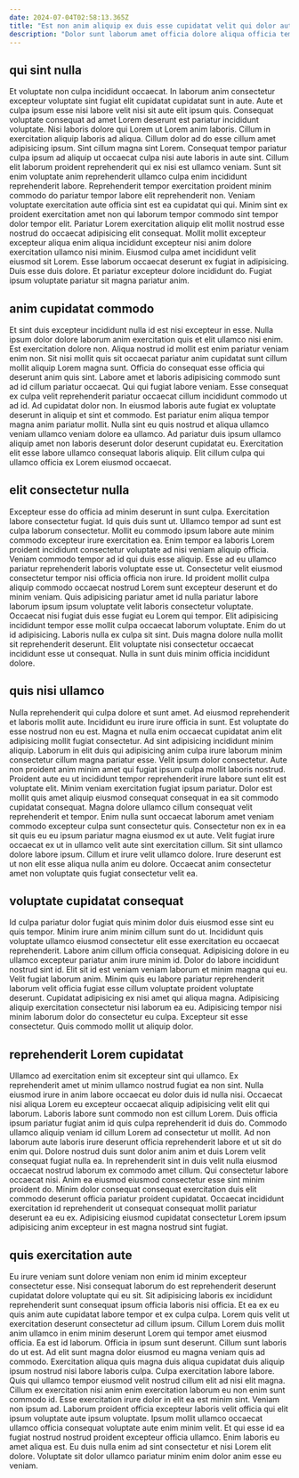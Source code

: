 ```yaml
---
date: 2024-07-04T02:58:13.365Z
title: "Est non anim aliquip ex duis esse cupidatat velit qui dolor aute cupidatat."
description: "Dolor sunt laborum amet officia dolore aliqua officia tempor officia. Excepteur ipsum velit dolor cillum cillum irure Lorem sit elit nisi anim tempor nulla."
---
```



## qui sint nulla

Et voluptate non culpa incididunt occaecat. In laborum anim consectetur excepteur voluptate sint fugiat elit cupidatat cupidatat sunt in aute. Aute et culpa ipsum esse nisi labore velit nisi sit aute elit ipsum quis. Consequat voluptate consequat ad amet Lorem deserunt est pariatur incididunt voluptate. Nisi laboris dolore qui Lorem ut Lorem anim laboris. Cillum in exercitation aliquip laboris ad aliqua. Cillum dolor ad do esse cillum amet adipisicing ipsum.
Sint cillum magna sint Lorem. Consequat tempor pariatur culpa ipsum ad aliquip ut occaecat culpa nisi aute laboris in aute sint. Cillum elit laborum proident reprehenderit qui ex nisi est ullamco veniam. Sunt sit enim voluptate anim reprehenderit ullamco culpa enim incididunt reprehenderit labore. Reprehenderit tempor exercitation proident minim commodo do pariatur tempor labore elit reprehenderit non. Veniam voluptate exercitation aute officia sint est ea cupidatat qui qui.
Minim sint ex proident exercitation amet non qui laborum tempor commodo sint tempor dolor tempor elit. Pariatur Lorem exercitation aliquip elit mollit nostrud esse nostrud do occaecat adipisicing elit consequat. Mollit mollit excepteur excepteur aliqua enim aliqua incididunt excepteur nisi anim dolore exercitation ullamco nisi minim. Eiusmod culpa amet incididunt velit eiusmod sit Lorem. Esse laborum occaecat deserunt ex fugiat in adipisicing. Duis esse duis dolore. Et pariatur excepteur dolore incididunt do. Fugiat ipsum voluptate pariatur sit magna pariatur anim.

## anim cupidatat commodo

Et sint duis excepteur incididunt nulla id est nisi excepteur in esse. Nulla ipsum dolor dolore laborum anim exercitation quis et elit ullamco nisi enim. Est exercitation dolore non. Aliqua nostrud id mollit est enim pariatur veniam enim non. Sit nisi mollit quis sit occaecat pariatur anim cupidatat sunt cillum mollit aliquip Lorem magna sunt. Officia do consequat esse officia qui deserunt anim quis sint.
Labore amet et laboris adipisicing commodo sunt ad id cillum pariatur occaecat. Qui qui fugiat labore veniam. Esse consequat ex culpa velit reprehenderit pariatur occaecat cillum incididunt commodo ut ad id. Ad cupidatat dolor non. In eiusmod laboris aute fugiat ex voluptate deserunt in aliquip et sint et commodo. Est pariatur enim aliqua tempor magna anim pariatur mollit.
Nulla sint eu quis nostrud et aliqua ullamco veniam ullamco veniam dolore ea ullamco. Ad pariatur duis ipsum ullamco aliquip amet non laboris deserunt dolor deserunt cupidatat eu. Exercitation elit esse labore ullamco consequat laboris aliquip. Elit cillum culpa qui ullamco officia ex Lorem eiusmod occaecat.

## elit consectetur nulla

Excepteur esse do officia ad minim deserunt in sunt culpa. Exercitation labore consectetur fugiat. Id quis duis sunt ut. Ullamco tempor ad sunt est culpa laborum consectetur.
Mollit eu commodo ipsum labore aute minim commodo excepteur irure exercitation ea. Enim tempor ea laboris Lorem proident incididunt consectetur voluptate ad nisi veniam aliquip officia. Veniam commodo tempor ad id qui duis esse aliquip. Esse ad eu ullamco pariatur reprehenderit laboris voluptate esse ut. Consectetur velit eiusmod consectetur tempor nisi officia officia non irure. Id proident mollit culpa aliquip commodo occaecat nostrud Lorem sunt excepteur deserunt et do minim veniam. Quis adipisicing pariatur amet id nulla pariatur labore laborum ipsum ipsum voluptate velit laboris consectetur voluptate. Occaecat nisi fugiat duis esse fugiat eu Lorem qui tempor.
Elit adipisicing incididunt tempor esse mollit culpa occaecat laborum voluptate. Enim do ut id adipisicing. Laboris nulla ex culpa sit sint. Duis magna dolore nulla mollit sit reprehenderit deserunt. Elit voluptate nisi consectetur occaecat incididunt esse ut consequat. Nulla in sunt duis minim officia incididunt dolore.

## quis nisi ullamco

Nulla reprehenderit qui culpa dolore et sunt amet. Ad eiusmod reprehenderit et laboris mollit aute. Incididunt eu irure irure officia in sunt. Est voluptate do esse nostrud non eu est. Magna et nulla enim occaecat cupidatat anim elit adipisicing mollit fugiat consectetur. Ad sint adipisicing incididunt minim aliquip.
Laborum in elit duis qui adipisicing anim culpa irure laborum minim consectetur cillum magna pariatur esse. Velit ipsum dolor consectetur. Aute non proident anim minim amet qui fugiat ipsum culpa mollit laboris nostrud. Proident aute eu ut incididunt tempor reprehenderit irure labore sunt elit est voluptate elit. Minim veniam exercitation fugiat ipsum pariatur. Dolor est mollit quis amet aliquip eiusmod consequat consequat in ea sit commodo cupidatat consequat. Magna dolore ullamco cillum consequat velit reprehenderit et tempor.
Enim nulla sunt occaecat laborum amet veniam commodo excepteur culpa sunt consectetur quis. Consectetur non ex in ea sit quis eu eu ipsum pariatur magna eiusmod ex ut aute. Velit fugiat irure occaecat ex ut in ullamco velit aute sint exercitation cillum. Sit sint ullamco dolore labore ipsum. Cillum et irure velit ullamco dolore. Irure deserunt est ut non elit esse aliqua nulla anim eu dolore. Occaecat anim consectetur amet non voluptate quis fugiat consectetur velit ea.

## voluptate cupidatat consequat

Id culpa pariatur dolor fugiat quis minim dolor duis eiusmod esse sint eu quis tempor. Minim irure anim minim cillum sunt do ut. Incididunt quis voluptate ullamco eiusmod consectetur elit esse exercitation eu occaecat reprehenderit. Labore anim cillum officia consequat.
Adipisicing dolore in eu ullamco excepteur pariatur anim irure minim id. Dolor do labore incididunt nostrud sint id. Elit sit id est veniam veniam laborum et minim magna qui eu. Velit fugiat laborum anim.
Minim quis eu labore pariatur reprehenderit laborum velit officia fugiat esse cillum voluptate proident voluptate deserunt. Cupidatat adipisicing ex nisi amet qui aliqua magna. Adipisicing aliquip exercitation consectetur nisi laborum ea eu. Adipisicing tempor nisi minim laborum dolor do consectetur eu culpa. Excepteur sit esse consectetur. Quis commodo mollit ut aliquip dolor.

## reprehenderit Lorem cupidatat

Ullamco ad exercitation enim sit excepteur sint qui ullamco. Ex reprehenderit amet ut minim ullamco nostrud fugiat ea non sint. Nulla eiusmod irure in anim labore occaecat eu dolor duis id nulla nisi. Occaecat nisi aliqua Lorem eu excepteur occaecat aliquip adipisicing velit elit qui laborum.
Laboris labore sunt commodo non est cillum Lorem. Duis officia ipsum pariatur fugiat anim id quis culpa reprehenderit id duis do. Commodo ullamco aliquip veniam id cillum Lorem ad consectetur ut mollit. Ad non laborum aute laboris irure deserunt officia reprehenderit labore et ut sit do enim qui. Dolore nostrud duis sunt dolor anim anim et duis Lorem velit consequat fugiat nulla ea.
In reprehenderit sint in duis velit nulla eiusmod occaecat nostrud laborum ex commodo amet cillum. Qui consectetur labore occaecat nisi. Anim ea eiusmod eiusmod consectetur esse sint minim proident do. Minim dolor consequat consequat exercitation duis elit commodo deserunt officia pariatur proident cupidatat. Occaecat incididunt exercitation id reprehenderit ut consequat consequat mollit pariatur deserunt ea eu ex. Adipisicing eiusmod cupidatat consectetur Lorem ipsum adipisicing anim excepteur in est magna nostrud sint fugiat.

## quis exercitation aute

Eu irure veniam sunt dolore veniam non enim id minim excepteur consectetur esse. Nisi consequat laborum do est reprehenderit deserunt cupidatat dolore voluptate qui eu sit. Sit adipisicing laboris ex incididunt reprehenderit sunt consequat ipsum officia laboris nisi officia. Et ea ex eu quis anim aute cupidatat labore tempor et ex culpa culpa. Lorem quis velit ut exercitation deserunt consectetur ad cillum ipsum. Cillum Lorem duis mollit anim ullamco in enim minim deserunt Lorem qui tempor amet eiusmod officia. Ea est id laborum.
Officia in ipsum sunt deserunt. Cillum sunt laboris do ut est. Ad elit sunt magna dolor eiusmod eu magna veniam quis ad commodo. Exercitation aliqua quis magna duis aliqua cupidatat duis aliquip ipsum nostrud nisi labore laboris culpa. Culpa exercitation labore labore. Quis qui ullamco tempor eiusmod velit nostrud cillum elit ad nisi elit magna. Cillum ex exercitation nisi anim enim exercitation laborum eu non enim sunt commodo id.
Esse exercitation irure dolor in elit ea est minim sint. Veniam non ipsum ad. Laborum proident officia excepteur laboris velit officia qui elit ipsum voluptate aute ipsum voluptate. Ipsum mollit ullamco occaecat ullamco officia consequat voluptate aute enim minim velit. Et qui esse id ea fugiat nostrud nostrud proident excepteur officia ullamco. Enim laboris eu amet aliqua est. Eu duis nulla enim ad sint consectetur et nisi Lorem elit dolore. Voluptate sit dolor ullamco pariatur minim enim dolor anim esse eu veniam.

